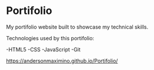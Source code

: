 # Portifolio

My portifolio website built to showcase my technical skills.

Technologies used by this portifolio:

-HTML5
-CSS
-JavaScript
-Git

https://andersonmaximino.github.io/Portifolio/
